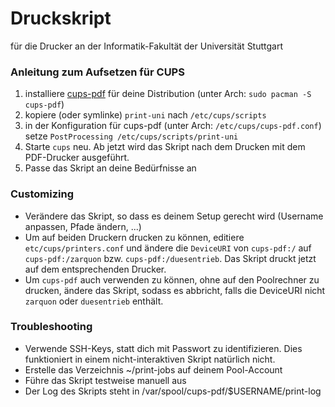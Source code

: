 # Druckskript
für die Drucker an der Informatik-Fakultät der Universität Stuttgart

### Anleitung zum Aufsetzen für CUPS
1. installiere [cups-pdf](http://freecode.com/projects/cupspdf) für deine Distribution (unter Arch: `sudo pacman -S cups-pdf`)
2. kopiere (oder symlinke) `print-uni` nach `/etc/cups/scripts`
2. in der Konfiguration für cups-pdf (unter Arch: `/etc/cups/cups-pdf.conf`) setze `PostProcessing /etc/cups/scripts/print-uni`
3. Starte `cups` neu. Ab jetzt wird das Skript nach dem Drucken mit dem PDF-Drucker ausgeführt.
4. Passe das Skript an deine Bedürfnisse an

### Customizing
* Verändere das Skript, so dass es deinem Setup gerecht wird (Username 
anpassen, Pfade ändern, ...)
* Um auf beiden Druckern drucken zu können, editiere `etc/cups/printers.conf` und ändere die `DeviceURI` von `cups-pdf:/` auf `cups-pdf:/zarquon` bzw. `cups-pdf:/duesentrieb`. Das Skript druckt jetzt auf dem entsprechenden Drucker.
* Um `cups-pdf` auch verwenden zu können, ohne auf den Poolrechner zu drucken, ändere das Skript, sodass es abbricht, falls die DeviceURI nicht `zarquon` oder `duesentrieb` enthält.

### Troubleshooting
* Verwende SSH-Keys, statt dich mit Passwort zu identifizieren. Dies 
funktioniert in einem nicht-interaktiven Skript natürlich nicht.
* Erstelle das Verzeichnis ~/print-jobs auf deinem Pool-Account
* Führe das Skript testweise manuell aus
* Der Log des Skripts steht in /var/spool/cups-pdf/$USERNAME/print-log
